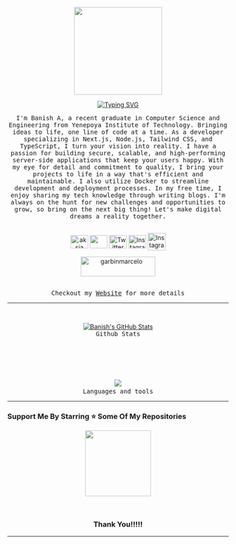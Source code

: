 <p align="center">
  <img src="https://github.com/thompsonemerson/thompsonemerson/raw/master/cover-thompson.png" height="200"/>
</p>

<p align='center'>
<a href="https://git.io/typing-svg"><img src="https://readme-typing-svg.herokuapp.com?font=Fira+Code&pause=1000&center=true&vCenter=true&width=435&lines=I'm+Munavvar+sinan;Computer+Science+Engineering+Student;Full+Stack+Web+Developer;Freelancer;Always+learning+new+things" alt="Typing SVG" /></a>
</p>
    <p align="center">
     <samp>
I'm Banish A, a recent graduate in Computer Science and Engineering from Yenepoya Institute of Technology. Bringing ideas to life, one line of code at a time. As a developer specializing in Next.js, Node.js, Tailwind CSS, and TypeScript, I turn your vision into reality. I have a passion for building secure, scalable, and high-performing server-side applications that keep your users happy. With my eye for detail and commitment to quality, I bring your projects to life in a way that's efficient and maintainable. I also utilize Docker to streamline development and deployment processes. In my free time, I enjoy sharing my tech knowledge through writing blogs. I'm always on the hunt for new challenges and opportunities to grow, so bring on the next big thing! Let's make digital dreams a reality together.
     <br><br>
  </samp>
  </p>
    <p align="center">
<a href="https://www.linkedin.com/in/banish3737/" target="blank"><img align="center" src="https://cdn.simpleicons.org/linkedin/white" alt="aksia" height="30" width="40" /></a>
 <a href = "mailto: banishonedirection@gmail.com"><img align="center" src="https://cdn.simpleicons.org/gmail/white" height="30" width="40" /></a>
         <a href="https://x.com/BENNY9016" target="_blank"><img align="center" src="https://cdn.simpleicons.org/twitter/white" alt="Twitter" height="30" width="40" /></a>
         <a href="https://instagram.com/__.munavvar.__" target="_blank"><img align="center" src="https://cdn.simpleicons.org/instagram/white" alt="Instagram" height="30" width="40" /></a>
          <a href="https://dev.to/munavvarsinan" target="_blank"><img align="center" src="https://cdn.simpleicons.org/dev.to/white" alt="Instagram" height="40" width="40" /></a>
</p>
    <p align="center">
        <a href="https://www.buymeacoffee.com/baanishh" target="_blank"><img src="https://cdn.buymeacoffee.com/buttons/v2/default-yellow.png" height="45" width="170" alt="garbinmarcelo" /></a>
    </p>
    <p align="center">
  <samp>
     <br>Checkout my <a href="https://munavvarsinan.online">Website</a> for more details
  </samp>
</p>
<hr>

  <br/>
  <p align="center">
  <a href="https://awesome-github-stats.azurewebsites.net/index.html??cardType=github&theme=github-dark&preferLogin=false">    <img  alt="Banish's GitHub Stats" src="https://awesome-github-stats.azurewebsites.net/user-stats/MunavvarSinan?cardType=github&theme=github-dark&preferLogin=false" />  </a>
  <samp>
     <br>Github Stats
  </samp>
</p>
<br/>
<br/>
    <br/>
    <br/>
    <p align="center">
  <a href="https://skillicons.dev">
    <img src="https://skillicons.dev/icons?i=react,nodejs,nextjs,mongodb,androidstudio,docker,html,css,devto,express,figma,git,heroku,js,ts,jest,nestjs,redux,vercel,vscode&perline=10" />
  </a>
  <samp>
     <br>Languages and tools
  </samp>
</p>


<hr>

<h3>Support Me By Starring ⭐ Some Of My Repositories</h3>
<p align='center'>
<img src="https://media.giphy.com/media/O51MQ3DduOcGW6ofR3/giphy.gif" width="150" height="150" frameBorder="0" class="giphy-embed" allowFullScreen></img></p>
<br>

<h3 align='center'>Thank You!!!!!</h2>
<hr>
